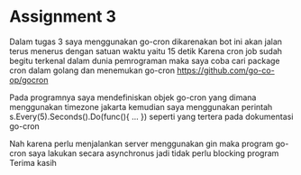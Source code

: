 # Assignment 3

Dalam tugas 3 saya menggunakan go-cron dikarenakan bot ini akan jalan terus menerus dengan satuan waktu yaitu 15 detik
Karena cron job sudah begitu terkenal dalam dunia pemrograman maka saya coba cari package cron dalam golang dan menemukan go-cron
https://github.com/go-co-op/gocron

Pada programnya saya mendefiniskan objek go-cron yang dimana menggunakan timezone jakarta kemudian saya menggunakan perintah 
s.Every(5).Seconds().Do(func(){ ... })
seperti yang tertera pada dokumentasi go-cron

Nah karena perlu menjalankan server menggunakan gin maka program go-cron saya lakukan secara asynchronus jadi tidak perlu blocking program
Terima kasih
